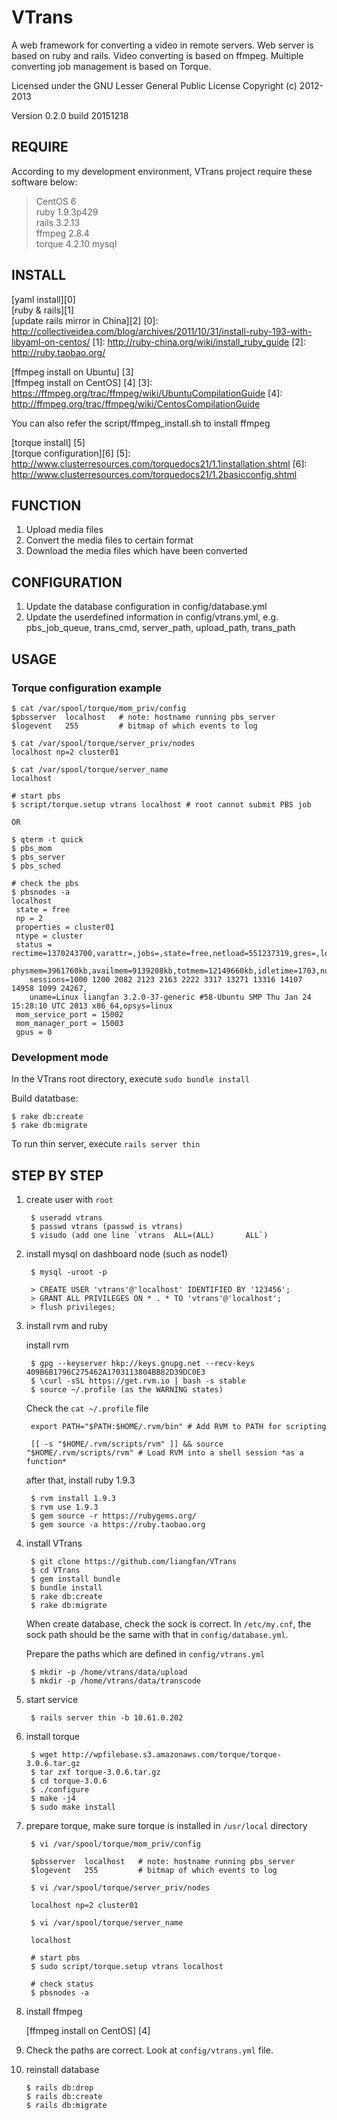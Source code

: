 VTrans
==

A web framework for converting a video in remote servers. Web server is based on ruby and rails. Video converting is based on ffmpeg. Multiple converting job management is based on Torque.

Licensed under the GNU Lesser General Public License Copyright (c) 2012-2013

Version 0.2.0 build 20151218

REQUIRE
--

According to my development environment, VTrans project require these software below:

> CentOS 6  
> ruby 1.9.3p429  
> rails 3.2.13  
> ffmpeg 2.8.4  
> torque 4.2.10 
> mysql  

INSTALL
--

[yaml install][0]  
[ruby & rails][1]  
[update rails mirror in China][2]
[0]: http://collectiveidea.com/blog/archives/2011/10/31/install-ruby-193-with-libyaml-on-centos/
[1]: http://ruby-china.org/wiki/install_ruby_guide
[2]: http://ruby.taobao.org/

[ffmpeg install on Ubuntu] [3]  
[ffmpeg install on CentOS] [4]
[3]: https://ffmpeg.org/trac/ffmpeg/wiki/UbuntuCompilationGuide
[4]: http://ffmpeg.org/trac/ffmpeg/wiki/CentosCompilationGuide

You can also refer the script/ffmpeg_install.sh to install ffmpeg

[torque install] [5]  
[torque configuration][6]
[5]: http://www.clusterresources.com/torquedocs21/1.1installation.shtml
[6]: http://www.clusterresources.com/torquedocs21/1.2basicconfig.shtml

FUNCTION
--

1. Upload media files
2. Convert the media files to certain format
3. Download the media files which have been converted

CONFIGURATION
--

1. Update the database configuration in config/database.yml
2. Update the userdefined information in config/vtrans.yml, e.g. pbs_job_queue, trans_cmd, server_path, upload_path, trans_path

USAGE
--

### Torque configuration example

    $ cat /var/spool/torque/mom_priv/config
    $pbsserver  localhost   # note: hostname running pbs_server
    $logevent   255         # bitmap of which events to log

    $ cat /var/spool/torque/server_priv/nodes
    localhost np=2 cluster01
    
    $ cat /var/spool/torque/server_name
    localhost

    # start pbs
    $ script/torque.setup vtrans localhost # root cannot submit PBS job

    OR 

    $ qterm -t quick
    $ pbs_mom
    $ pbs_server
    $ pbs_sched

    # check the pbs
    $ pbsnodes -a
    localhost
     state = free
     np = 2
     properties = cluster01
     ntype = cluster
     status = rectime=1370243700,varattr=,jobs=,state=free,netload=551237319,gres=,loadave=0.43,ncpus=4,
        physmem=3961760kb,availmem=9139208kb,totmem=12149660kb,idletime=1703,nusers=4,nsessions=13,
        sessions=1000 1200 2082 2123 2163 2222 3317 13271 13316 14107 14958 1099 24267,
        uname=Linux liangfan 3.2.0-37-generic #58-Ubuntu SMP Thu Jan 24 15:28:10 UTC 2013 x86_64,opsys=linux
     mom_service_port = 15002
     mom_manager_port = 15003
     gpus = 0    


### Development mode

In the VTrans root directory, execute `sudo bundle install`
 
Build datatbase: 

    $ rake db:create
    $ rake db:migrate
              
To run thin server, execute `rails server thin`

STEP BY STEP
--

1. create user with `root`
    
        $ useradd vtrans
        $ passwd vtrans (passwd is vtrans)
        $ visudo (add one line `vtrans  ALL=(ALL)       ALL`)

2. install mysql on dashboard node (such as node1)

        $ mysql -uroot -p
        
        > CREATE USER 'vtrans'@'localhost' IDENTIFIED BY '123456';
        > GRANT ALL PRIVILEGES ON * . * TO 'vtrans'@'localhost';
        > flush privileges;

3. install rvm and ruby 

    install rvm

        $ gpg --keyserver hkp://keys.gnupg.net --recv-keys 409B6B1796C275462A1703113804BB82D39DC0E3
        $ \curl -sSL https://get.rvm.io | bash -s stable
        $ source ~/.profile (as the WARNING states)

    Check the `cat ~/.profile` file

        export PATH="$PATH:$HOME/.rvm/bin" # Add RVM to PATH for scripting

        [[ -s "$HOME/.rvm/scripts/rvm" ]] && source "$HOME/.rvm/scripts/rvm" # Load RVM into a shell session *as a function*

    after that, install ruby 1.9.3 

        $ rvm install 1.9.3
        $ rvm use 1.9.3
        $ gem source -r https://rubygems.org/
        $ gem source -a https://ruby.taobao.org

4. install VTrans

        $ git clone https://github.com/liangfan/VTrans
        $ cd VTrans
        $ gem install bundle
        $ bundle install
        $ rake db:create 
        $ rake db:migrate

    When create database, check the sock is correct. In `/etc/my.cnf`, 
    the sock path should be the same with that in `config/database.yml`.

    Prepare the paths which are defined in `config/vtrans.yml`

        $ mkdir -p /home/vtrans/data/upload
        $ mkdir -p /home/vtrans/data/transcode

5. start service 

        $ rails server thin -b 10.61.0.202 

6. install torque

        $ wget http://wpfilebase.s3.amazonaws.com/torque/torque-3.0.6.tar.gz
        $ tar zxf torque-3.0.6.tar.gz
        $ cd torque-3.0.6
        $ ./configure
        $ make -j4 
        $ sudo make install

7. prepare torque, make sure torque is installed in `/usr/local` directory

        $ vi /var/spool/torque/mom_priv/config

        $pbsserver  localhost   # note: hostname running pbs_server
        $logevent   255         # bitmap of which events to log

        $ vi /var/spool/torque/server_priv/nodes

        localhost np=2 cluster01
        
        $ vi /var/spool/torque/server_name

        localhost

        # start pbs
        $ sudo script/torque.setup vtrans localhost

        # check status
        $ pbsnodes -a

8. install ffmpeg

    [ffmpeg install on CentOS] [4]

9. Check the paths are correct. Look at `config/vtrans.yml` file.

10. reinstall database

        $ rails db:drop
        $ rails db:create
        $ rails db:migrate

